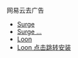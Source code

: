 网易云去广告


- [Surge](https://raw.githubusercontent.com/Keywos/rule/main/script/wy/wy.sgmodule)
- <a href="surge:///install-module?url=https://raw.githubusercontent.com/Keywos/rule/main/script/wy/wy.sgmodule" target="_blank">Surge ...</a>
- [Loon](https://raw.githubusercontent.com/Keywos/rule/main/script/wy/wy.plugin)
- [Loon 点击跳转安装](https://www.nsloon.com/openloon/import?plugin=https://raw.githubusercontent.com/Keywos/rule/main/script/wy/wy.plugin) 


